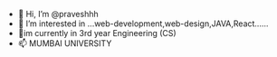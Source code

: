 - 👋 Hi, I’m @praveshhh
- 👀 I’m interested in ...web-development,web-design,JAVA,React......
- 💞️im currently in 3rd year Engineering (CS) 
- 📫 MUMBAI UNIVERSITY

<!---
praveshhh/praveshhh is a ✨ special ✨ repository because its `README.md` (this file) appears on your GitHub profile.
You can click the Preview link to take a look at your changes.
--->
